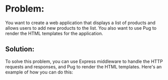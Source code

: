 # Problem: 
You want to create a web application that displays a list of products and allows users to add new products to the list. 
You also want to use Pug to render the HTML templates for the application.

## Solution: 
To solve this problem, you can use Express middleware to handle the HTTP requests and responses, 
and Pug to render the HTML templates. Here's an example of how you can do this:
